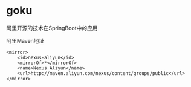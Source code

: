 # goku

阿里开源的技术在SpringBoot中的应用

阿里Maven地址  
```
<mirror>
    <id>nexus-aliyun</id>
    <mirrorOf>*</mirrorOf>
    <name>Nexus Aliyun</name>
    <url>http://maven.aliyun.com/nexus/content/groups/public</url>
</mirror>
```
